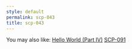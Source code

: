 ```yaml
---
style: default
permalink: scp-043
title: scp-043
---
```

You may also like:
[Hello World (Part IV)](http://scp-wiki.net/hello-world-part-iv)
[SCP-091](http://scp-wiki.net/scp-091)